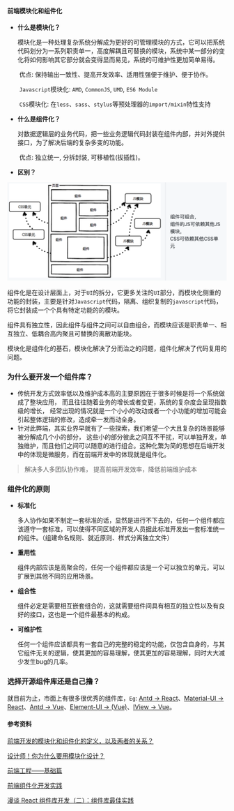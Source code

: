 #### 前端模块化和组件化

- **什么是模块化？**

  ​		模块化是一种处理复杂系统分解成为更好的可管理模块的方式，它可以把系统代码划分为一系列职责单一，高度解耦且可替换的模块，系统中某一部分的变化将如何影响其它部分就会变得显而易见，系统的可维护性更加简单易得。

  ​		优点: 保持输出一致性、提高开发效率、适用性强便于维护、便于协作。

  ​		`Javascript`模块化: `AMD`, `CommonJS`, `UMD`, `ES6 Module`

  ​		`CSS`模块化: 在`less`、`sass`、`stylus`等预处理器的`import/mixin`特性支持

- **什么是组件化？**

  ​		对数据逻辑层的业务代码，把一些业务逻辑代码封装在组件内部，并对外提供接口，为了解决后端的复杂多变的功能。

  ​		优点: 独立统一, 分拆封装, 可移植性(拔插性)。

- **区别？**

![module-component](./images/module-component.png)

​		组件化是在设计层面上，对于`UI`的拆分，它更多关注的`UI`部分，而模块化侧重的功能的封装，主要是针对`Javascript`代码，隔离、组织复制的`javascript`代码，将它封装成一个个具有特定功能的的模块。

​		组件具有独立性，因此组件与组件之间可以自由组合，而模块应该是职责单一、相互独立、低耦合高内聚且可替换的离散功能块。

​		模块化是组件化的基石，模块化解决了分而治之的问题，组件化解决了代码复用的问题。

### 为什么要开发一个组件库？

- 传统开发方式效率低以及维护成本高的主要原因在于很多时候是将一个系统做成了整块应用， 而且往往随着业务的增长或者变更，系统的复杂度会呈现指数级的增长， 经常出现的情况就是一个小小的改动或者一个小功能的增加可能会引起整体逻辑的修改，造成牵一发而动全身。
- 针对此弊端，其实业界早就有了一些探索，我们希望一个大且复杂的场景能够被分解成几个小的部分， 这些小的部分彼此之间互不干扰，可以单独开发，单独维护，而且他们之间可以随意的进行组合。这种化繁为简的思想在后端开发中的体现是微服务，而在前端开发中的体现就是组件化。

>  解决多人多团队协作难， 提高前端开发效率，降低前端维护成本

### 组件化的原则

- **标准化**

  多人协作如果不制定一套标准的话，显然是进行不下去的，任何一个组件都应该遵守一套标准，可以使得不同区域的开发人员据此标准开发出一套标准统一的组件。（组建命名规则、就近原则、样式分离独立文件）

- **重用性**

  组件内部应该是高聚合的，任何一个组件都应该是一个可以独立的单元，可以扩展到其他不同的应用场景。

- **组合性**

  组件必定是需要相互嵌套组合的，这就需要组件间具有相互的独立性以及有良好的接口，这也是一个组件最基本的构成。

- **可维护性**

  任何一个组件应该都具有一套自己的完整的稳定的功能，仅包含自身的，与其它组件无关的逻辑，使其更加的容易理解，使其更加的容易理解，同时大大减少发生bug的几率。

### 选择开源组件库还是自己撸？

就目前为止，市面上有很多很优秀的组件库，`Eg`: [Antd -> React](https://ant.design/)、[Material-UI -> React](https://material-ui.com/)、[Antd -> Vue](https://vue.ant.design/)、[Element-UI -> (Vue)](https://element.eleme.io/#/en-US)、[IView -> Vue](https://www.iviewui.com/)。

#### 参考资料

[前端开发的模块化和组件化的定义，以及两者的关系？](https://www.zhihu.com/question/37649318)

[设计师！你为什么要用模块化设计？](http://www.woshipm.com/pd/1574045.html)

[前端工程——基础篇](https://github.com/fouber/blog/issues/10)

[前端组件化开发实践](https://tech.meituan.com/2015/07/10/frontend-component-practice.html)

[漫谈 React 组件库开发（二）：组件库最佳实践](https://tech.youzan.com/react-component-library/)

